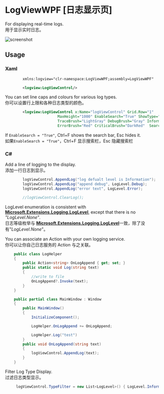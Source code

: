 # LogViewWPF [日志显示页]

For displaying real-time logs.    
用于显示实时日志。   
    

![screenshot](https://github.com/tp1415926535/LogViewWPF/assets/58326584/b593f591-17e4-4fa0-b1a0-c86e5a295ec6)


## Usage
### Xaml
``` xml
        xmlns:logview="clr-namespace:LogViewWPF;assembly=LogViewWPF"

        <logview:LogViewControl/>
```
You can set line caps and colours for various log types.      
你可以设置行上限和各种日志类型的颜色。   
``` xml
        <logview:LogViewControl x:Name="logViewControl" Grid.Row="1" 
                        MaxHeight="1000" EnableSearch="True" ShowType="True" 
                        TraceBrush="LightGray" DebugBrush="Gray" InformationBrush="Black" WarningBrush="DarkOrange"
                        ErrorBrush="Red" CriticalBrush="DarkRed"  SearchMatchBrush="#DDF5FF" SearchCurrentBrush="#FFFAE1"/>
```
If `EnableSearch = "True"`, Ctrl+F shows the search bar, Esc hides it.    
如果`EnableSearch = "True"`，Ctrl+F 显示搜索栏，Esc 隐藏搜索栏


### C# 
Add a line of logging to the display.    
添加一行日志到显示。   
``` c#
        logViewControl.AppendLog("log defualt level is Information");
        logViewControl.AppendLog("append debug", LogLevel.Debug);
        logViewControl.AppendLog("error text", LogLevel.Error);

        //logViewControl.ClearLog();
``` 
LogLevel enumeration is consistent with [**Microsoft.Extensions.Logging.LogLevel**](https://learn.microsoft.com/dotnet/api/microsoft.extensions.logging.loglevel?view=net-8.0), except that there is no *"LogLevel.None"*.   
日志等级枚举与 [**Microsoft.Extensions.Logging.LogLevel**](https://learn.microsoft.com/dotnet/api/microsoft.extensions.logging.loglevel?view=net-8.0)一致，除了没有"*LogLevel.None*"。    

    
      
You can associate an Action with your own logging service.    
你可以让你自己日志服务的 Action 与之关联。     
``` c#
    public class LogHelper
    {
        public Action<string> OnLogAppend { get; set; }
        public static void Log(string text)
        {
            //write to file
            OnLogAppend?.Invoke(text);
        }
    }

    public partial class MainWindow : Window
    {
        public MainWindow()
        {
            InitializeComponent();

            LogHelper.OnLogAppend += OnLogAppend;

            LogHelper.Log("test")
        }
        public void OnLogAppend(string text)
        {
            logViewControl.AppendLog(text);
        }
    }
```

Filter Log Type Display.     
过滤日志类型显示。   
``` c#
     logViewControl.TypeFilter = new List<LogLevel>() { LogLevel.Information, LogLevel.Error };
```
